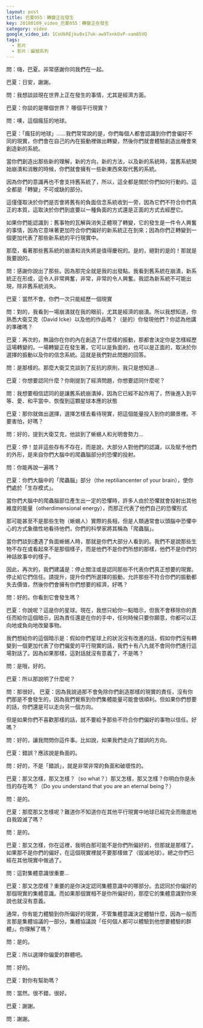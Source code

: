```yaml
---
layout: post
title: 巴夏055：轉變正在發生
key: 20180109_video_巴夏055：轉變正在發生
category: video
google_video_id: 1CoUkREjkv8x17uk-aw9TxnkOvP-xam85VQ
tags:
  - 影片
  - 影片｜編號系列
---
```



問：嗨，巴夏。非常感謝你同我們在一起。

巴夏：日安，謝謝。

問：我想談談現在世界上正在發生的事情，尤其是經濟方面。

巴夏：你談的是哪個世界？ 哪個平行現實？

問：噢，這個瘋狂的地球。

巴夏：「瘋狂的地球」……我們常常說的是，你們每個人都會認識到你們會偏好不同的現實，你們會在自己的內在振動裡做出轉變，然後你們就會體驗創造出機會來創造新的系統。

當你們創造出那些新的理解，新的方向，新的方法，以及新的系統時，當舊系統開始崩潰和消散的時候，你們就會擁有一些新東西來取代舊的系統。

因為你們的意識再也不會支持舊系統了，所以，這全都是關於你們如何行動的。這全都是「轉變」不可或缺的部分。

這僅僅取決於你們是否會將舊有的負面信念系統收到一旁，因為它們不符合你們真正的本質，這取決於你們到底要以一種負面的方式還是正面的方式去經歷它。

如果你們能認識到：舊事物的瓦解與消失正體現了轉變，它的發生是一件令人興奮的事情，因為它意味著更加符合你們偏好的新系統正在到來；因為你們正轉變到一個更加代表了那些新系統的平行現實中。

那麼，看著那些舊系統的崩潰和消失將是值得慶祝的。是的，絕對的是的！那就是我要說的。

問：感謝你說出了那些。因為那完全就是我的出發點。我看到舊系統在崩潰，新系統正在形成，這令人非常興奮，非常，非常的令人興奮。我認為新系統不可能出現，除非舊系統消失。

巴夏：當然不會。你們一次只能經歷一個現實

問：對的，我看到一場崩潰就在我的眼前，尤其是經濟的崩潰。所以我想知道，你熟悉大衛艾克（David Icke）以及他的作品嗎？（是的）你發現他們？你認為他講的準確嗎？

巴夏：再次的，無論你在你的內在創造了什麼樣的振動，那都會決定你是怎樣經歷這場轉變的。一場轉變正在發生著，它可以是負面的，也可以是正面的，取決於你選擇的振動以及你的信念系統。這就是我們對此問題的回答。

問：是那樣的。那麼大衛艾克談到了反抗的原則，我只是想知道…

巴夏：你想要認同什麼？你剛提到了經濟問題，你想要認同什麼呢？

問：我想要相信認同的是讓舊系統崩潰掉，因為它已經不起作用了，然後進入到平等、愛、和平當中、恢復到這顆星球本應的狀態

巴夏：那你就做出選擇，選擇怎樣去看待現實，把這個能量投入到你的願景裡。不要害怕，好嗎？

問：好的，提到大衛艾克，他談到了蜥蜴人和光明會勢力…

巴夏：停！並非這些存有不存在，而是說，大部分人對他們的認識，以及賦予他們的外形，是來自你們大腦中的爬蟲腦部分的恐懼的投射。

問：你能再說一遍嗎？

巴夏：你們大腦中的「爬蟲腦」部分（the reptiliancenter of your brain），使你們處於「生存模式」。

當你們大腦中的爬蟲腦部位產生出一定的恐懼時，許多人由於恐懼就會投射出其他維度的能量（otherdimensional energy），而那正代表了他們自己的恐懼形式

那可能甚至不是那些生物（蜥蜴人）實際的長相，但是人類通常會以頭腦中恐懼中心的方式象徵性地看待他們，你們的科學家將其稱為「爬蟲腦」。

當你們談到遭遇了負面蜥蜴人時，那就是你們大部分人看到的。我們不是說那些生物不存在或看起來不是那個樣子，而是他們不是你們所想的那樣，他們不是你們的神話故事中的樣子。

因此，再次的，我們建議是：停止關注或是認同那些不代表你們真正想要的現實。停止給它們信任。請提升，提升你們所選擇的振動，允許那些不符合你們的振動都失去價值，然後你們會擁有你們想要的經濟，好嗎？

問：好的。你看到它會發生嗎？

巴夏：你說呢？這是你的星球。現在，我想只給你一點暗示，但我不會移除你的責任而給你這個暗示，因為責任還是在你的手中，任何時候只要你願意，你都可以正向地或負向地改變事物。

我們想給你的這個暗示是：假如你們星球上的狀況沒有改進的話，假如你們沒有轉變到一個更加代表了你們偏愛的平行現實的話，我們十有八九就不會同你們進行這場對話了。因為如果那樣，這對話就沒有意義了，不是嗎？

問：是哦，好的。

巴夏：所以那說明了什麼呢？

問：那很好。
巴夏：因為我說過那不會免除你們創造那樣的現實的責任，沒有你們那是不會發生的，因為我們覺察到你們集體能量可能會很順利。但如果你們想要的話，你們還是可以走向另一個方向。

但是如果你們不喜歡那樣的話，就不要給予那些不符合你們偏好的事物以信任。好嗎？

問：好的，讓我問問你這件事。比如說，如果我們走向了錯誤的方向。

巴夏：錯誤？應該說是負面的。

問：好的，不是「錯誤」，就是非常非常的負面和破壞性的。

巴夏：那又怎樣，那又怎樣？（so what？）那又怎樣，那又怎樣？你明白你是永恆的存在嗎？（Do you understand that you are an eternal being？）

問：是的。

巴夏：那麼那又怎樣呢？難道你不知道你在其他平行現實中地球已經完全而徹底地自我毀滅了嗎？

問：是的。

巴夏：那又怎樣，你在這裡，我明白那可能不是你們所偏好的，但那就是那樣了。如果那不是你們的偏好，在這個現實裡就不要那樣做了（毀滅地球）。總之你們已經在其他現實中做過了。

問：這對集體意識很重要...

巴夏：那又怎麼樣？重要的是你決定認同集體意識中的哪部分。去認同於你偏好的那個現實的集體意識。而如果那個實相不是你所偏好的，那麼它的集體意識對你來說也就沒有意義。

通常，你有能力體驗到你所偏好的現實，不管集體意識決定體驗什麼，因為一般而言那是集體協議的一部分。集體協議說「任何個人都可以體驗到他想要體驗的群體」。你理解了嗎？

問：是的。

巴夏：所以選擇你偏愛的群體吧。

問：好的。

巴夏：對你有幫助嗎？

問：當然。很不錯，很好。

巴夏：謝謝。

問：謝謝。
